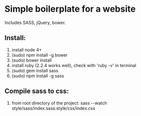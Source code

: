 # Simple boilerplate for a website
Includes SASS, jQuery, bower.

## Install:
1. install node 4+
2. (sudo) npm install -g bower
3. (sudo) bower install
4. install ruby (2.2.4 works well), check with 'ruby -v' in terminal
5. (sudo) gem install sass
4. (sudo) npm install -g sass

## Compile sass to css:
1. from root directory of the project: sass --watch style/sass/index.sass:style/css/index.css